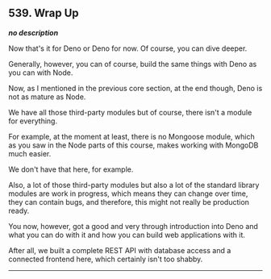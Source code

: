 ## 539. Wrap Up

<strong><em>no description</em></strong>

<v Instructor>Now that's it for Deno or Deno for now.</v> Of course, you can
dive deeper. 

Generally, however, you can of course, build the same things with Deno as you
can with Node. 

Now, as I mentioned in the previous core section, at the end though, Deno is not
as mature as Node. 

We have all those third-party modules but of course, there isn't a module for
everything. 

For example, at the moment at least, there is no Mongoose module, which as you
saw in the Node parts of this course, makes working with MongoDB much easier. 

We don't have that here, for example. 

Also, a lot of those third-party modules but also a lot of the standard library
modules are work in progress, which means they can change over time, they can
contain bugs, and therefore, this might not really be production ready. 

You now, however, got a good and very through introduction into Deno and what
you can do with it and how you can build web applications with it. 

After all, we built a complete REST API with database access and a connected
frontend here, which certainly isn't too shabby. 

---